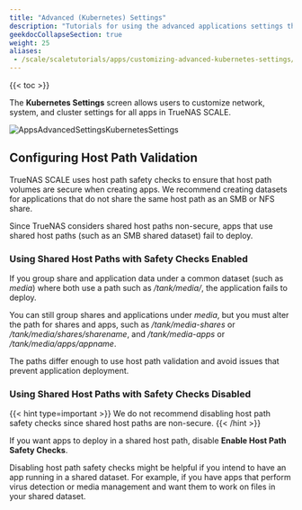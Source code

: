 ```yaml
---
title: "Advanced (Kubernetes) Settings"
description: "Tutorials for using the advanced applications settings that are derived from the Kubernetes implementation in TrueNAS SCALE."
geekdocCollapseSection: true
weight: 25
aliases:
 - /scale/scaletutorials/apps/customizing-advanced-kubernetes-settings/
---
```


{{< toc >}}

The **Kubernetes Settings** screen allows users to customize network, system, and cluster settings for all apps in TrueNAS SCALE.

![AppsAdvancedSettingsKubernetesSettings](/images/SCALE/23.10/AppsAdvancedSettingsKubernetesSettings.png "Apps Advanced Settings")

## Configuring Host Path Validation

TrueNAS SCALE uses host path safety checks to ensure that host path volumes are secure when creating apps. We recommend creating datasets for applications that do not share the same host path as an SMB or NFS share.

Since TrueNAS considers shared host paths non-secure, apps that use shared host paths (such as an SMB shared dataset) fail to deploy.

### Using Shared Host Paths with Safety Checks Enabled

If you group share and application data under a common dataset (such as *media*) where both use a path such as */tank/media/*, the application fails to deploy.

You can still group shares and applications under *media*, but you must alter the path for shares and apps, such as */tank/media-shares* or */tank/media/shares/sharename*, and */tank/media-apps* or */tank/media/apps/appname*.

The paths differ enough to use host path validation and avoid issues that prevent application deployment.

### Using Shared Host Paths with Safety Checks Disabled

{{< hint type=important >}}
We do not recommend disabling host path safety checks since shared host paths are non-secure.
{{< /hint >}}

If you want apps to deploy in a shared host path, disable **Enable Host Path Safety Checks**.

Disabling host path safety checks might be helpful if you intend to have an app running in a shared dataset. For example, if you have apps that perform virus detection or media management and want them to work on files in your shared dataset.
